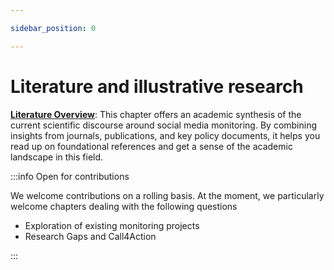 ```yaml
---

sidebar_position: 0

---
```


# Literature and illustrative research


**[Literature Overview](05_02_literature-overview.mdx)**: This chapter offers an academic synthesis of the current scientific discourse around social media monitoring. By combining insights from journals, publications, and key policy documents, it helps you read up on foundational references and get a sense of the academic landscape in this field.

:::info Open for contributions

We welcome contributions on a rolling basis. At the moment, we particularly welcome chapters dealing with the following questions 

- Exploration of existing monitoring projects 
- Research Gaps and Call4Action 

:::
